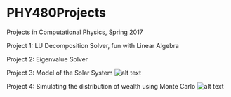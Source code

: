 # PHY480Projects
Projects in Computational Physics, Spring 2017

Project 1:
LU Decomposition Solver, fun with Linear Algebra

Project 2:
Eigenvalue Solver

Project 3:
Model of the Solar System
![alt text](https://github.com/victoreram/PHY480Projects/blob/master/Project3/solar_system_no_interactions.png "The Solar System")


Project 4:
Simulating the distribution of wealth using Monte Carlo
![alt text](https://github.com/victoreram/PHY480Projects/blob/master/Project4/Pareto_Distribution.png "The Pareto Distribution")

